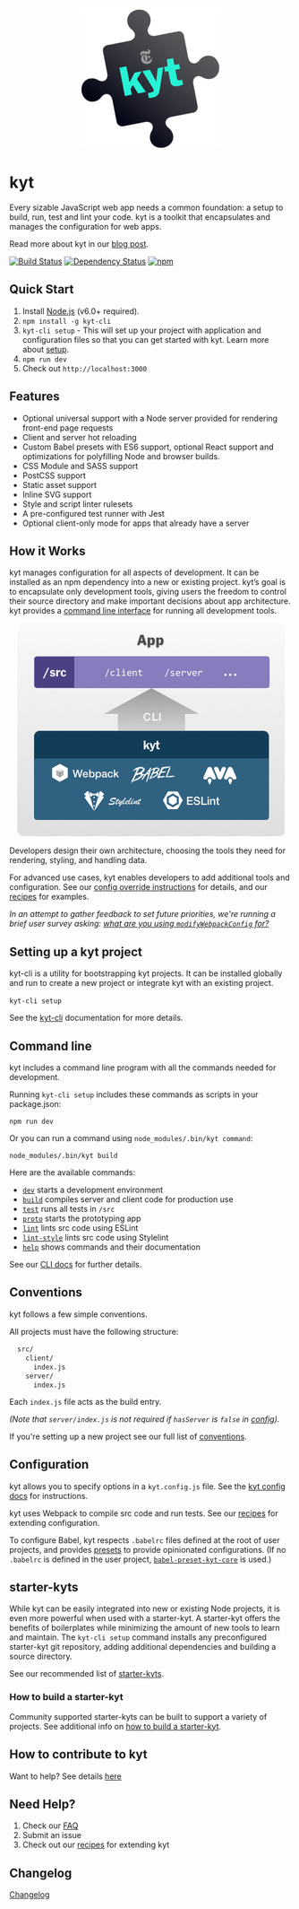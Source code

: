 <p align="center"><img src="/images/kyt-logo-large.png"></p>

# kyt

Every sizable JavaScript web app needs a common foundation: a setup to build, run, test and lint your code. kyt is a toolkit that encapsulates and manages the configuration for web apps.

Read more about kyt in our [blog post](http://open.blogs.nytimes.com/2016/09/13/introducing-kyt-our-web-app-configuration-toolkit/).

[![Build Status](https://travis-ci.org/NYTimes/kyt.svg?branch=master)](https://travis-ci.org/NYTimes/kyt) [![Dependency Status](https://david-dm.org/NYTimes/kyt.svg)](https://david-dm.org/NYTimes/kyt) [![npm](https://img.shields.io/npm/v/kyt.svg)](https://www.npmjs.com/package/kyt)

## Quick Start

1. Install [Node.js](https://nodejs.org/) (v6.0+ required).
2. `npm install -g kyt-cli`
3. `kyt-cli setup` - This will set up your project with application and configuration files so that you can get started with kyt. Learn more about [setup](/packages/kyt-cli/README.md).
4. `npm run dev`
5. Check out `http://localhost:3000`

## Features

* Optional universal support with a Node server provided for rendering front-end page requests
* Client and server hot reloading
* Custom Babel presets with ES6 support, optional React support and optimizations for polyfilling Node and browser builds.
* CSS Module and SASS support
* PostCSS support
* Static asset support
* Inline SVG support
* Style and script linter rulesets
* A pre-configured test runner with Jest
* Optional client-only mode for apps that already have a server

## How it Works

kyt manages configuration for all aspects of development. It can be installed as an npm dependency into a new or existing project. kyt’s goal is to encapsulate only development tools, giving users the freedom to control their source directory and make important decisions about app architecture. kyt provides a [command line interface](/docs/commands.md) for running all development tools.

<p align="center"><img src="/images/kyt-diagram.png"></p>

Developers design their own architecture, choosing the tools they need for rendering, styling, and handling data.

For advanced use cases, kyt enables developers to add additional tools and configuration.
See our [config override instructions](/docs/kytConfig.md#modifywebpackconfig) for details, and our [recipes](/docs/Recipes.md) for examples.

_In an attempt to gather feedback to set future priorities, we're running a brief user survey asking: [what are you using `modifyWebpackConfig` for?](https://github.com/NYTimes/kyt/issues/432)_


## Setting up a kyt project

kyt-cli is a utility for bootstrapping kyt projects. It can be installed globally and run to create a new project or integrate kyt with an existing project.

`kyt-cli setup`

See the [kyt-cli](/packages/kyt-cli/README.md) documentation for more details.

## Command line

kyt includes a command line program with all the commands needed for development.

Running `kyt-cli setup` includes these commands as scripts in your package.json:

```
npm run dev
```

Or you can run a command using `node_modules/.bin/kyt command`:

```
node_modules/.bin/kyt build
```

Here are the available commands:

* [`dev`](/docs/commands.md#dev) starts a development environment
* [`build`](/docs/commands.md#build) compiles server and client code for production use
* [`test`](/docs/commands.md#test) runs all tests in `/src`
* [`proto`](/docs/commands.md#proto) starts the prototyping app
* [`lint`](/docs/commands.md#lint) lints src code using ESLint
* [`lint-style`](/docs/commands.md#lint-style) lints src code using Stylelint
* [`help`](/docs/commands.md#help) shows commands and their documentation

See our [CLI docs](/docs/commands.md) for further details.

## Conventions

kyt follows a few simple conventions.

All projects must have the following structure:
```
  src/
    client/
      index.js
    server/
      index.js
```

Each `index.js` file acts as the build entry.

*(Note that `server/index.js` is not required if `hasServer` is `false` in [config](#configuration)).*

If you're setting up a new project see our full list of [conventions](/docs/conventions.md).


## Configuration

kyt allows you to specify options in a `kyt.config.js` file.
See the [kyt config docs](/docs/kytConfig.md) for instructions.

kyt uses Webpack to compile src code and run tests.
See our [recipes](/docs/Recipes.md) for extending configuration.

To configure Babel, kyt respects `.babelrc` files defined at the root of user projects, and provides [presets](/packages/babel-preset-kyt-react) to provide opinionated configurations. (If no `.babelrc` is defined in the user project, [`babel-preset-kyt-core`](https://www.npmjs.com/package/babel-preset-kyt-core) is used.)

## starter-kyts

While kyt can be easily integrated into new or existing Node projects, it is even more powerful when used with a starter-kyt. A starter-kyt offers the benefits of boilerplates while minimizing the amount of new tools to learn and maintain. The `kyt-cli setup` command installs any preconfigured starter-kyt git repository, adding additional dependencies and building a source directory.

See our recommended list of [starter-kyts](/packages/kyt-cli/README.md).

### How to build a starter-kyt

Community supported starter-kyts can be built to support a variety of projects.
See additional info on [how to build a starter-kyt](/docs/Starterkyts.md).


## How to contribute to kyt

Want to help? See details [here](/CONTRIBUTING.md)

## Need Help?

1. Check our [FAQ](/docs/FAQ.md)
2. Submit an issue
3. Check out our [recipes](/docs/Recipes.md) for extending kyt

## Changelog

[Changelog](/CHANGELOG.md)
